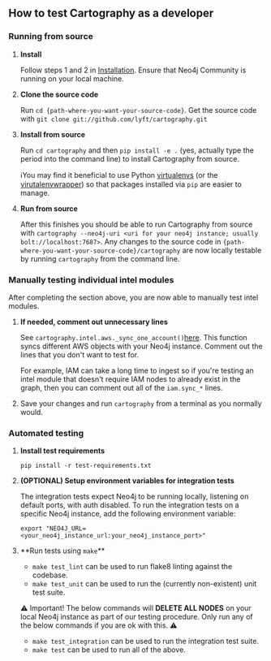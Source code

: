 ## How to test Cartography as a developer

### Running from source

1. **Install**

    Follow steps 1 and 2 in [Installation](https://github.com/lyft/cartography/blob/master/README.md#installation).  Ensure that Neo4j Community is running on your local machine.
2. **Clone the source code**

    Run `cd {path-where-you-want-your-source-code}`.  Get the source code with `git clone git://github.com/lyft/cartography.git`

3. **Install from source**

    Run `cd cartography` and then `pip install -e .` (yes, actually type the period into the command line) to install Cartography from source.

    ℹ️You may find it beneficial to use Python [virtualenvs](https://packaging.python.org/guides/installing-using-pip-and-virtualenv/) (or the  [virutalenvwrapper](https://virtualenvwrapper.readthedocs.io/en/latest/command_ref.html#managing-environments)) so that packages installed via `pip` are easier to manage.

4. **Run from source**

    After this finishes you should be able to run Cartography from source with `cartography --neo4j-uri <uri for your neo4j instance; usually bolt://localhost:7687>`.  Any changes to the source code in `{path-where-you-want-your-source-code}/cartography` are now locally testable by running `cartography` from the command line.

### Manually testing individual intel modules

After completing the section above, you are now able to manually test intel modules.

1. **If needed, comment out unnecessary lines**

    See `cartography.intel.aws._sync_one_account()`[here](https://github.com/lyft/cartography/blob/master/cartography/intel/aws/__init__.py).  This function syncs different AWS objects with your Neo4j instance.  Comment out the lines that you don't want to test for.

    For example, IAM can take a long time to ingest so if you're testing an intel module that doesn't require IAM nodes to already exist in the graph, then you can comment out all of the `iam.sync_*` lines.

2. Save your changes and run `cartography` from a terminal as you normally would.

### Automated testing

1. **Install test requirements**

    `pip install -r test-requirements.txt`

2. **(OPTIONAL) Setup environment variables for integration tests**

    The integration tests expect Neo4j to be running locally, listening on default ports, with auth disabled. To run the integration tests on a specific Neo4j instance, add the following environment variable:

    `export "NEO4J_URL=<your_neo4j_instance_url:your_neo4j_instance_port>"`

3. **Run tests using `make`**️

    - `make test_lint` can be used to run flake8 linting against the codebase.
    - `make test_unit` can be used to run the (currently non-existent) unit test suite.

    ⚠️ Important!  The below commands will **DELETE ALL NODES** on your local Neo4j instance as part of our testing procedure.  Only run any of the below commands if you are ok with this. ⚠️

    - `make test_integration` can be used to run the integration test suite.
    - `make test` can be used to run all of the above.
